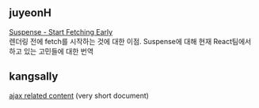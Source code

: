 <h2>juyeonH</h2><a href="https://www.notion.so/study66/Suspense-for-Data-Fetching-Experimental-743e19529e29475cb1689fc747851344#4eea8de04d6e4570947451b12c047a9b">Suspense - Start Fetching Early</a><br>렌더링 전에 fetch를 시작하는 것에 대한 이점. Suspense에 대해 현재 React팀에서 하고 있는 고민들에 대한 번역<h2>kangsally</h2><a href="https://www.notion.so/study66/21-08-07-Explain-how-JSONP-works-and-how-it-s-not-really-Ajax-a5aba17df0ea44f39a6dc4a7c5e4cecd">ajax related content</a> (very short document)